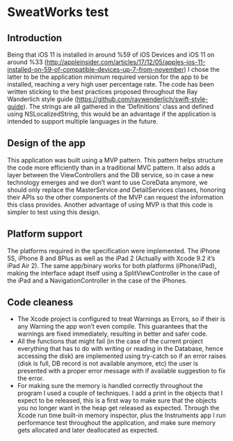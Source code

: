 # SweatWorks test

## Introduction

Being that iOS 11 is installed in around %59 of iOS Devices and iOS 11 on around %33 (http://appleinsider.com/articles/17/12/05/apples-ios-11-installed-on-59-of-compatible-devices-up-7-from-november) I chose the latter to be the application minimum required version for the app to be installed, reaching a very high user percentage rate. The code has been written sticking to the best practices proposed throughout the Ray Wanderlich style guide (https://github.com/raywenderlich/swift-style-guide). The strings are all gathered in the ‘Definitions’ class and defined using NSLocalizedString, this would be an advantage if the application is intended to support multiple languages in the future.
	
	

## Design of the app

This application was built using a MVP pattern. This pattern helps structure the code more efficiently than in a traditional MVC pattern. It also adds a layer between the ViewControllers and the DB service, so in case a new technology emerges and we don’t want to use CoreData anymore, we should only replace the MasterService and DetailServices classes, honoring their APIs so the other components of the MVP can request the information this class provides. Another advantage of using MVP is that this code is  simpler to test using this design.

## Platform support

The platforms required in the specification were implemented. The iPhone 5S, iPhone 8 and 8Plus as well as the iPad 2 (Actually with Xcode 9.2 it’s iPad Air 2). The same app/binary works for both platforms (iPhone/iPad), making the interface adapt itself using a SplitViewController in the case of the iPad and a NavigationController in the case of the iPhones.

## Code cleaness

- The Xcode project is configured to treat Warnings as Errors, so if their is any Warning the app won’t even compile. This guarantees that the warnings are fixed immediately, resulting in better and safer code.
- All the functions that might fail (in the case of the current project everything that has to do with writing or reading in the Database, hence accessing the disk) are implemented using try-catch so if an error raises (disk is full, DB record is not available anymore, etc) the user is presented with a proper error message with if available suggestion to fix the error.
- For making sure the memory is handled correctly throughout the program I used a couple of techniques. I add a print in the objects that I expect to be released, this is a first way to make sure that the objects you no longer want in the heap get released as expected. Through the Xcode run time built-in memory inspector, plus the Instruments app I run performance test throughout the application, and make sure memory gets allocated and later deallocated as expected.

